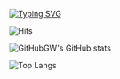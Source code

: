 [![Typing SVG](https://readme-typing-svg.herokuapp.com?color=%2327475A&size=25&lines=Hi%2C+there.+%F0%9F%91%8B)](https://git.io/typing-svg)

![Hits](https://hits.seeyoufarm.com/api/count/incr/badge.svg?url=https%3A%2F%2Fgithub.com%2FGitHubGW&count_bg=%237ACB3C&title_bg=%23555555&icon=github.svg&icon_color=%23FFFFFF&title=hits&edge_flat=true)

![GitHubGW's GitHub stats](https://github-readme-stats.vercel.app/api?username=GitHubGW&count_private=true&theme=graywhite&show_icons=true&hide=contribs,prs)

![Top Langs](https://github-readme-stats.vercel.app/api/top-langs/?username=GitHubGW&layout=compact&hide=HTML,CSS,SCSS,PUG)

